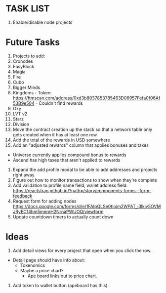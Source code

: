 # TASK LIST
1. Enable/disable node projects

# Future Tasks
1. Projects to add:
  1. Cronodes
  1. EasyBlock
  1. Magia
  1. Fire
  1. Cubo
  1. Bigger Minds
  1. Kingdoms
    - Token: https://ftmscan.com/address/0xd3b8037853785463D06957Fefa0f06Af53B9e504
    - Couldn't find rewards
  1. Oxy
  1. LVT v2
  1. Starz
  1. Division
1. Move the contract creation up the stack so that a network table only gets created when it has at least one row
1. Add the total of the rewards in USD somewhere
1. Add an "adjusted rewards" column that applies bonuses and taxes
  - Universe currently applies compound bonus to rewards
  - Ascend has high taxes that aren't applied to rewards
1. Expand the add profile modal to be able to add addresses and projects right away.
1. Figure out how to monitor transactions to show when they're complete
1. Add validation to profile name field, wallet address field: https://reactstrap.github.io/?path=/story/components-forms--form-feedback
1. Request form for adding nodes https://docs.google.com/forms/d/e/1FAIpQLSe0tIojm2WPAT_i3lkiv5OVMJRyEC14hm5merqH2NrnaPWUOQ/viewform
1. Update countdown timers to actually count down

# Ideas
1. Add detail views for every project that open when you click the row.
  - Detail page should have info about:
    - Tokenomics
    - Maybe a price chart?
      - Ape board links out to price chart.
1. Add token to wallet button (apeboard has this).
